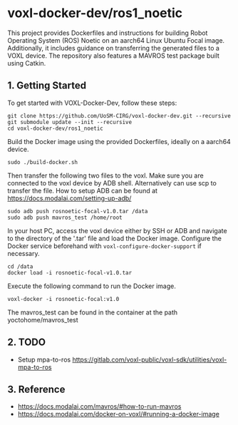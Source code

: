 # voxl-docker-dev/ros1_noetic

This project provides Dockerfiles and instructions for building Robot Operating System (ROS) Noetic on an aarch64 Linux Ubuntu Focal image. Additionally, it includes guidance on transferring the generated files to a VOXL device. The repository also features a MAVROS test package built using Catkin.

## 1. Getting Started

To get started with VOXL-Docker-Dev, follow these steps:

```
git clone https://github.com/UoSM-CIRG/voxl-docker-dev.git --recursive
git submodule update --init --recursive
cd voxl-docker-dev/ros1_noetic
```

Build the Docker image using the provided Dockerfiles, ideally on a aarch64 device.

```
sudo ./build-docker.sh
```

Then transfer the following two files to the voxl. Make sure you are connected to the voxl device by ADB shell. Alternatively can use scp to transfer the file.
How to setup ADB can be found at https://docs.modalai.com/setting-up-adb/
```
sudo adb push rosnoetic-focal-v1.0.tar /data
sudo adb push mavros_test /home/root
```

In your host PC, access the voxl device either by SSH or ADB and navigate to the directory of the '.tar' file and load the Docker image. Configure the Docker service beforehand with `voxl-configure-docker-support` if necessary.

```
cd /data
docker load -i rosnoetic-focal-v1.0.tar
```

Execute the following command to run the Docker image.
```
voxl-docker -i rosnoetic-focal:v1.0
```

The mavros_test can be found in the container at the path yoctohome/mavros_test

## 2. TODO

* Setup mpa-to-ros https://gitlab.com/voxl-public/voxl-sdk/utilities/voxl-mpa-to-ros

## 3. Reference

* https://docs.modalai.com/mavros/#how-to-run-mavros
* https://docs.modalai.com/docker-on-voxl/#running-a-docker-image
